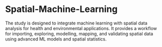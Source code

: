 # Spatial-Machine-Learning
The study is designed to integrate machine learning with spatial data analysis for health and environmental applications. It provides a workflow for importing, exploring, modelling, mapping, and validating spatial data using advanced ML models and spatial statistics.  
